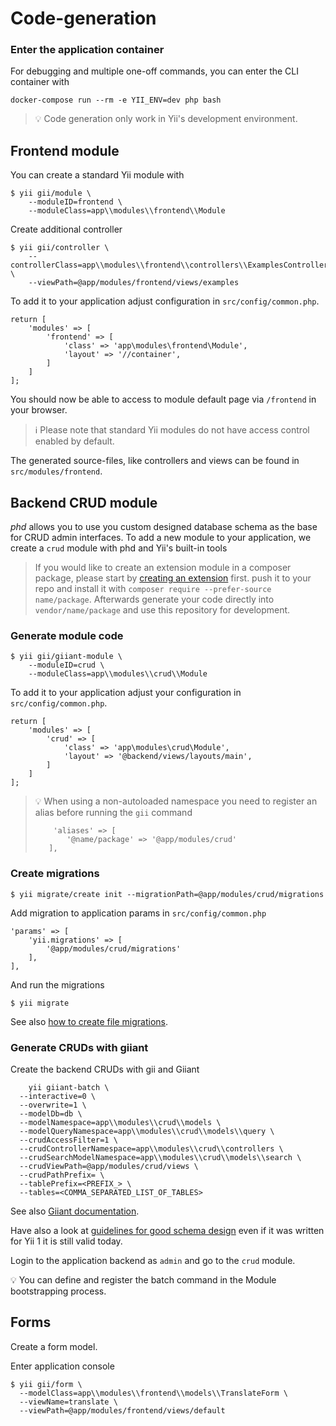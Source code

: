 Code-generation
===============

### Enter the application container

For debugging and multiple one-off commands, you can enter the CLI container with

    docker-compose run --rm -e YII_ENV=dev php bash

> :bulb: Code generation only work in Yii's development environment.

Frontend module
---------------

You can create a standard Yii module with

    $ yii gii/module \
        --moduleID=frontend \
        --moduleClass=app\\modules\\frontend\\Module
                
Create additional controller

    $ yii gii/controller \
        --controllerClass=app\\modules\\frontend\\controllers\\ExamplesController \
        --viewPath=@app/modules/frontend/views/examples

To add it to your application adjust configuration in `src/config/common.php`.

    return [
        'modules' => [
            'frontend' => [
                'class' => 'app\modules\frontend\Module',
                'layout' => '//container',
            ]
        ]
    ];
    
You should now be able to access to module default page via `/frontend` in your browser.
    
> :information_source: Please note that standard Yii modules do not have access control enabled by default.

The generated source-files, like controllers and views can be found in `src/modules/frontend`.

Backend CRUD module
-------------------

*phd* allows you to use you custom designed database schema as the base for CRUD admin interfaces.
To add a new module to your application, we create a `crud` module with phd and Yii's built-in tools

> If you would like to create an extension module in a composer package, please start by 
> [creating an extension](44-extension-development.md) first.
> push it to your repo and install it with `composer require --prefer-source name/package`. 
> Afterwards generate your code directly into `vendor/name/package` and use this repository for development.

### Generate module code

    $ yii gii/giiant-module \
        --moduleID=crud \
        --moduleClass=app\\modules\\crud\\Module

To add it to your application adjust your configuration in `src/config/common.php`.

    return [
        'modules' => [
            'crud' => [
                'class' => 'app\modules\crud\Module',
                'layout' => '@backend/views/layouts/main',
            ]
        ]
    ];


> :bulb: When using a non-autoloaded namespace you need to register an alias before running the `gii` command
> 
>         'aliases' => [
>            '@name/package' => '@app/modules/crud'
>        ],



### Create migrations

	$ yii migrate/create init --migrationPath=@app/modules/crud/migrations

Add migration to application params in `src/config/common.php`

    'params' => [
        'yii.migrations' => [
            '@app/modules/crud/migrations'
        ],
    ],

And run the migrations
    
    $ yii migrate

See also [how to create file migrations](database-migrations-from-file.md).



### Generate CRUDs with giiant 

Create the backend CRUDs with gii and Giiant

        yii giiant-batch \
      --interactive=0 \
      --overwrite=1 \
      --modelDb=db \
      --modelNamespace=app\\modules\\crud\\models \
      --modelQueryNamespace=app\\modules\\crud\\models\\query \
      --crudAccessFilter=1 \
      --crudControllerNamespace=app\\modules\\crud\\controllers \
      --crudSearchModelNamespace=app\\modules\\crud\\models\\search \
      --crudViewPath=@app/modules/crud/views \
      --crudPathPrefix= \
      --tablePrefix=<PREFIX_> \
      --tables=<COMMA_SEPARATED_LIST_OF_TABLES>

See also [Giiant documentation](https://github.com/schmunk42/yii2-giiant/blob/master/README.md).

Have also a look at [guidelines for good schema design](http://www.yiiframework.com/wiki/227/guidelines-for-good-schema-design/)
even if it was written for Yii 1 it is still valid today. 

Login to the application backend as `admin` and go to the `crud` module.

:bulb: You can define and register the batch command in the Module bootstrapping process.

## Forms

Create a form model.

Enter application console

    $ yii gii/form \
      --modelClass=app\\modules\\frontend\\models\\TranslateForm \
      --viewName=translate \
      --viewPath=@app/modules/frontend/views/default

